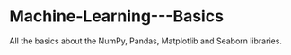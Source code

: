 # Machine-Learning---Basics
All the basics about the NumPy, Pandas, Matplotlib and Seaborn libraries.
